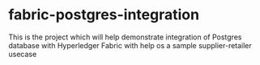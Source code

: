 # fabric-postgres-integration
This is the project which will help demonstrate integration of Postgres database with Hyperledger Fabric with help os a sample supplier-retailer usecase
